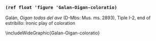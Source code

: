 ### `(ref float 'figure 'Galan-Oigan-coloratio)`

Galán, *Oigan todos del ave* (D-Mbs: Mus. ms.  2893), Tiple I-2, end of
estribillo: Ironic play of coloration

\includeWideGraphic{Galan-Oigan-coloratio}

